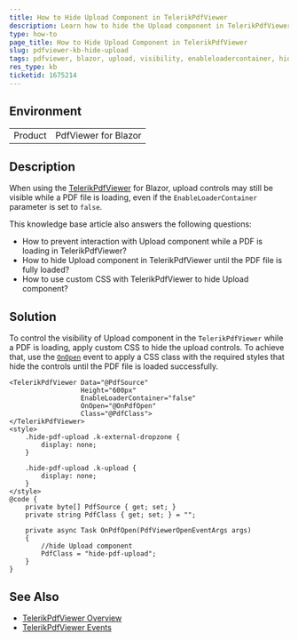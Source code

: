 ```yaml
---
title: How to Hide Upload Component in TelerikPdfViewer
description: Learn how to hide the Upload component in TelerikPdfViewer when loading a PDF file.
type: how-to
page_title: How to Hide Upload Component in TelerikPdfViewer
slug: pdfviewer-kb-hide-upload
tags: pdfviewer, blazor, upload, visibility, enableloadercontainer, hide
res_type: kb
ticketid: 1675214
---
```


## Environment

<table>
	<tbody>
		<tr>
			<td>Product</td>
			<td>PdfViewer for Blazor</td>
		</tr>
	</tbody>
</table>

## Description

When using the [TelerikPdfViewer](https://docs.telerik.com/blazor-ui/components/pdfviewer/overview) for Blazor, upload controls may still be visible while a PDF file is loading, even if the `EnableLoaderContainer` parameter is set to `false`. 

This knowledge base article also answers the following questions:

- How to prevent interaction with Upload component while a PDF is loading in TelerikPdfViewer?
- How to hide Upload component in TelerikPdfViewer until the PDF file is fully loaded?
- How to use custom CSS with TelerikPdfViewer to hide Upload component?

## Solution

To control the visibility of Upload component in the `TelerikPdfViewer` while a PDF is loading, apply custom CSS to hide the upload controls. To achieve that, use the [`OnOpen`](slug://components/pdfviewer/events#onopen) event to apply a CSS class with the required styles that hide the controls until the PDF file is loaded successfully.

````RAZOR
<TelerikPdfViewer Data="@PdfSource"
                  Height="600px"
                  EnableLoaderContainer="false"
                  OnOpen="@OnPdfOpen"
                  Class="@PdfClass">
</TelerikPdfViewer>
<style>
    .hide-pdf-upload .k-external-dropzone {
        display: none;
    }

    .hide-pdf-upload .k-upload {
        display: none;
    }
</style>
@code {
    private byte[] PdfSource { get; set; }
    private string PdfClass { get; set; } = "";

    private async Task OnPdfOpen(PdfViewerOpenEventArgs args)
    {
        //hide Upload component
        PdfClass = "hide-pdf-upload";
    }
}
````

## See Also

- [TelerikPdfViewer Overview](slug://components/pdfviewer/overview)
- [TelerikPdfViewer Events](slug://components/pdfviewer/events)
